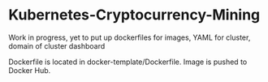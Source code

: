 # Kubernetes-Cryptocurrency-Mining

Work in progress, yet to put up dockerfiles for images, YAML for cluster, domain of cluster dashboard

Dockerfile is located in docker-template/Dockerfile. Image is pushed to Docker Hub.
